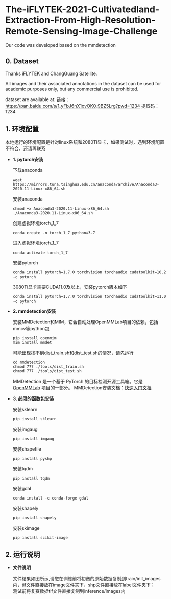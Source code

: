 # The-iFLYTEK-2021-Cultivatedland-Extraction-From-High-Resolution-Remote-Sensing-Image-Challenge
Our code was developed based on the mmdetection
## 0. Dataset
Thanks iFLYTEK and ChangGuang Satellite.

All images and their associated annotations in the dataset can be used for academic purposes only, but any commercial use is prohibited.

dataset are available at:
链接：https://pan.baidu.com/s/1_yFbJ6nX1ovOK0_9BZ5Lrg?pwd=1234 
提取码：1234

## 1. 环境配置

本地运行的环境配置是针对linux系统和2080Ti显卡，如果测试时，遇到环境配置不符合，还请再联系

- **1. pytorch安装**

  下载anaconda

  ``` shell
  wget https://mirrors.tuna.tsinghua.edu.cn/anaconda/archive/Anaconda3-2020.11-Linux-x86_64.sh
   ```
  安装anaconda

  ``` shell
  chmod +x Anaconda3-2020.11-Linux-x86_64.sh
  ./Anaconda3-2020.11-Linux-x86_64.sh
   ```
  创建虚拟环境torch_1_7

  ``` shell
  conda create -n torch_1_7 python=3.7
   ```
  进入虚拟环境torch_1_7

  ``` shell
  conda activate torch_1_7
   ```
  安装pytorch

  ``` shell
  conda install pytorch=1.7.0 torchvision torchaudio cudatoolkit=10.2 -c pytorch
   ```
  3080Ti显卡需要CUDA11.0及以上，安装pytorch版本如下

  ``` shell
  conda install pytorch=1.7.0 torchvision torchaudio cudatoolkit=11.0 -c pytorch
   ```
- **2. mmdetection安装**
 
  安装MMDetection和MIM，它会自动处理OpenMMLab项目的依赖，包括mmcv等python包 
  
  ``` shell
  pip install openmim
  mim install mmdet
   ```
  可能出现找不到dist_train.sh和dist_test.sh的情况，请先运行
  
  ``` shell
  cd mmdetection
  chmod 777 ./tools/dist_train.sh
  chmod 777 ./tools/dist_test.sh
   ```
  MMDetection 是一个基于 PyTorch 的目标检测开源工具箱。它是 [OpenMMLab](https://openmmlab.com/) 项目的一部分。
  MMDetection安装文档：[快速入门文档](docs/get_started.md)

- **3. 必须的函数包安装**
  
  安装sklearn
  ``` shell
  pip install sklearn
   ```
  安装imgaug
  ``` shell
  pip install imgaug
   ```
  安装shapefile
  ``` shell
  pip install pyshp
   ```
  安装tqdm
  ``` shell
  pip install tqdm
   ```
  安装gdal
  ``` shell
  conda install -c conda-forge gdal
   ```
  安装shapely
  ``` shell
  pip install shapely
   ```
  安装skimage
  ``` shell
  pip install scikit-image
   ```
## 2. 运行说明
- **文件说明**

  文件结果如图所示,请您在训练前将初赛的原始数据复制到train/init_images内，tif文件直接放在image文件夹下，shp文件直接放在label文件夹下；\
  测试前将复赛数据tif文件直接复制到inference/images内
